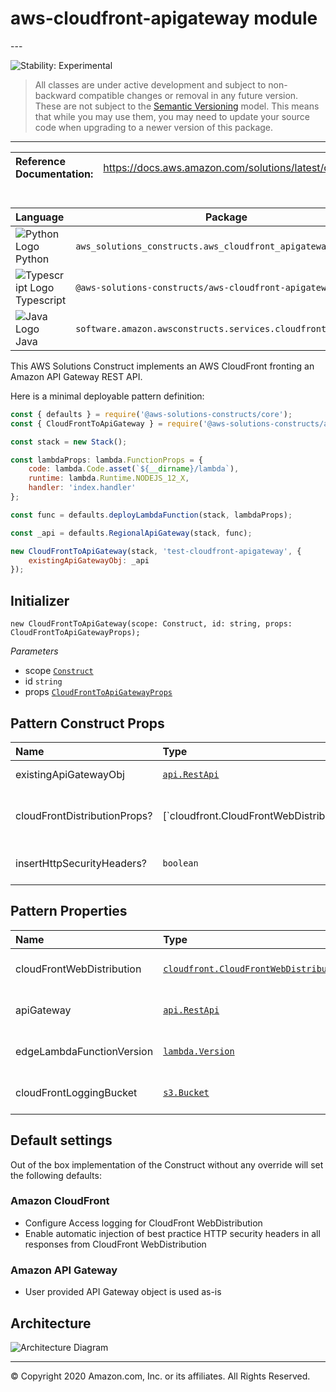 # aws-cloudfront-apigateway module

<!--BEGIN STABILITY BANNER-->---


![Stability: Experimental](https://img.shields.io/badge/stability-Experimental-important.svg?style=for-the-badge)

> All classes are under active development and subject to non-backward compatible changes or removal in any
> future version. These are not subject to the [Semantic Versioning](https://semver.org/) model.
> This means that while you may use them, you may need to update your source code when upgrading to a newer version of this package.

---
<!--END STABILITY BANNER-->

| **Reference Documentation**:| <span style="font-weight: normal">https://docs.aws.amazon.com/solutions/latest/constructs/</span>|
|:-------------|:-------------|

<div style="height:8px"></div>

| **Language**     | **Package**        |
|:-------------|-----------------|
|![Python Logo](https://docs.aws.amazon.com/cdk/api/latest/img/python32.png) Python|`aws_solutions_constructs.aws_cloudfront_apigateway`|
|![Typescript Logo](https://docs.aws.amazon.com/cdk/api/latest/img/typescript32.png) Typescript|`@aws-solutions-constructs/aws-cloudfront-apigateway`|
|![Java Logo](https://docs.aws.amazon.com/cdk/api/latest/img/java32.png) Java|`software.amazon.awsconstructs.services.cloudfrontapigateway`|

This AWS Solutions Construct implements an AWS CloudFront fronting an Amazon API Gateway REST API.

Here is a minimal deployable pattern definition:

```javascript
const { defaults } = require('@aws-solutions-constructs/core');
const { CloudFrontToApiGateway } = require('@aws-solutions-constructs/aws-cloudfront-apigateway');

const stack = new Stack();

const lambdaProps: lambda.FunctionProps = {
    code: lambda.Code.asset(`${__dirname}/lambda`),
    runtime: lambda.Runtime.NODEJS_12_X,
    handler: 'index.handler'
};

const func = defaults.deployLambdaFunction(stack, lambdaProps);

const _api = defaults.RegionalApiGateway(stack, func);

new CloudFrontToApiGateway(stack, 'test-cloudfront-apigateway', {
    existingApiGatewayObj: _api
});

```

## Initializer

```text
new CloudFrontToApiGateway(scope: Construct, id: string, props: CloudFrontToApiGatewayProps);
```

*Parameters*

* scope [`Construct`](https://docs.aws.amazon.com/cdk/api/latest/docs/@aws-cdk_core.Construct.html)
* id `string`
* props [`CloudFrontToApiGatewayProps`](#pattern-construct-props)

## Pattern Construct Props

| **Name**     | **Type**        | **Description** |
|:-------------|:----------------|-----------------|
|existingApiGatewayObj|[`api.RestApi`](https://docs.aws.amazon.com/cdk/api/latest/docs/@aws-cdk_aws-apigateway.RestApi.html)|The regional API Gateway that will be fronted with the CloudFront|
|cloudFrontDistributionProps?|[`cloudfront.CloudFrontWebDistributionProps | any`](https://docs.aws.amazon.com/cdk/api/latest/docs/@aws-cdk_aws-cloudfront.CloudFrontWebDistributionProps.html)|Optional user provided props to override the default props for CloudFront Distribution|
|insertHttpSecurityHeaders?|`boolean`|Optional user provided props to turn on/off the automatic injection of best practice HTTP security headers in all responses from CloudFront|

## Pattern Properties

| **Name**     | **Type**        | **Description** |
|:-------------|:----------------|-----------------|
|cloudFrontWebDistribution|[`cloudfront.CloudFrontWebDistribution`](https://docs.aws.amazon.com/cdk/api/latest/docs/@aws-cdk_aws-cloudfront.CloudFrontWebDistribution.html)|Returns an instance of cloudfront.CloudFrontWebDistribution created by the construct|
|apiGateway|[`api.RestApi`](https://docs.aws.amazon.com/cdk/api/latest/docs/@aws-cdk_aws-apigateway.RestApi.html)|Returns an instance of the API Gateway REST API created by the pattern.|
|edgeLambdaFunctionVersion|[`lambda.Version`](https://docs.aws.amazon.com/cdk/api/latest/docs/@aws-cdk_aws-lambda.Version.html)|Returns an instance of the edge Lambda function version created by the pattern.|
|cloudFrontLoggingBucket|[`s3.Bucket`](https://docs.aws.amazon.com/cdk/api/latest/docs/aws-s3-readme.html)|Returns an instance of the logging bucket for CloudFront WebDistribution.|

## Default settings

Out of the box implementation of the Construct without any override will set the following defaults:

### Amazon CloudFront

* Configure Access logging for CloudFront WebDistribution
* Enable automatic injection of best practice HTTP security headers in all responses from CloudFront WebDistribution

### Amazon API Gateway

* User provided API Gateway object is used as-is

## Architecture

![Architecture Diagram](architecture.png)

---


© Copyright 2020 Amazon.com, Inc. or its affiliates. All Rights Reserved.
